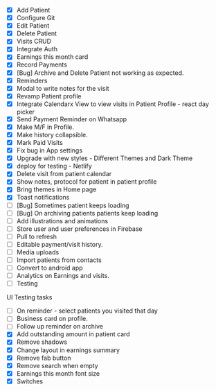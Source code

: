 - [x] Add Patient
- [x] Configure Git
- [x] Edit Patient
- [x] Delete Patient
- [x] Visits CRUD
- [x] Integrate Auth
- [x] Earnings this month card
- [x] Record Payments
- [x] [Bug] Archive and Delete Patient not working as expected.
- [x] Reminders
- [x] Modal to write notes for the visit
- [x] Revamp Patient profile
- [x] Integrate Calendarx View to view visits in Patient Profile - react day picker
- [x] Send Payment Reminder on Whatsapp
- [x] Make M/F in Profile.
- [x] Make history collapsible.
- [x] Mark Paid Visits
- [x] Fix bug in App settings
- [x] Upgrade with new styles - Different Themes and Dark Theme
- [x] deploy for testing - Netlify
- [x] Delete visit from patient calendar
- [x] Show notes, protocol for patient in patient profile
- [x] Bring themes in Home page
- [x] Toast notifications
- [ ] [Bug] Sometimes patient keeps loading
- [ ] [Bug] On archiving patients patients keep loading
- [ ] Add illustrations and animations
- [ ] Store user and user preferences in Firebase
- [ ] Pull to refresh
- [ ] Editable payment/visit history.
- [ ] Media uploads
- [ ] Import patients from contacts
- [ ] Convert to android app
- [ ] Analytics on Earnings and visits.
- [ ] Testing

UI Testing tasks

- [ ] On reminder - select patients you visited that day
- [ ] Business card on profile.
- [ ] Follow up reminder on archive
- [x] Add outstanding amount in patient card
- [x] Remove shadows
- [X] Change layout in earnings summary
- [X] Remove fab button
- [X] Remove search when empty
- [X] Earnings this month font size
- [X] Switches
